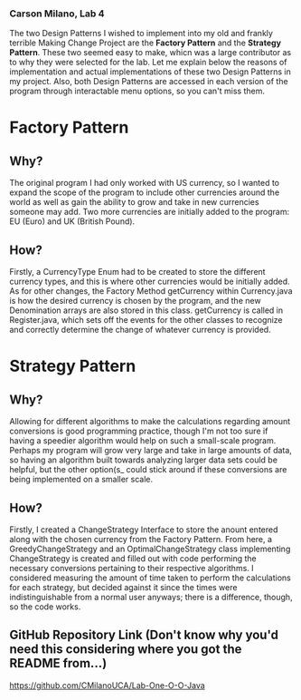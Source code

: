 ### Carson Milano, Lab 4

The two Design Patterns I wished to implement into my old and frankly terrible Making Change Project
are the **Factory Pattern** and the **Strategy Pattern**. These two seemed easy to make, whicn was a
large contributor as to why they were selected for the lab. Let me explain below the reasons of 
implementation and actual implementations of these two Design Patterns in my project. Also, both
Design Patterns are accessed in each version of the program through interactable menu options, so
you can't miss them.

# Factory Pattern
## Why?
  The original program I had only worked with US currency, so I wanted to expand the scope of the
program to include other currencies around the world as well as gain the ability to grow and take
in new currencies someone may add. Two more currencies are initially added to the program: EU (Euro)
and UK (British Pound).
## How?
  Firstly, a CurrencyType Enum had to be created to store the different currency types, and this is
where other currencies would be initially added. As for other changes, the Factory Method getCurrency
within Currency.java is how the desired currency is chosen by the program, and the new Denomination
arrays are also stored in this class. getCurrency is called in Register.java, which sets off the
events for the other classes to recognize and correctly determine the change of whatever currency is
provided.

# Strategy Pattern
## Why?
  Allowing for different algorithms to make the calculations regarding amount conversions is good
programming practice, though I'm not too sure if having a speedier algorithm would help on such a
small-scale program. Perhaps my program will grow very large and take in large amounts of data, so
having an algorithm built towards analyzing larger data sets could be helpful, but the other option(s_
could stick around if these conversions are being implemented on a smaller scale.
## How?
  Firstly, I created a ChangeStrategy Interface to store the anount entered along with the chosen
currency from the Factory Pattern. From here, a GreedyChangeStrategy and an OptimalChangeStrategy
class implementing ChangeStrategy is created and filled out with code performing the necessary
conversions pertaining to their respective algorithms. I considered measuring the amount of time
taken to perform the calculations for each strategy, but decided against it since the times were
indistinguishable from a normal user anyways; there is a difference, though, so the code works.

## GitHub Repository Link (Don't know why you'd need this considering where you got the README from...)
https://github.com/CMilanoUCA/Lab-One-O-O-Java
